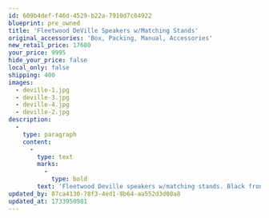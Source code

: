 ```yaml
---
id: 609b4def-f46d-4529-b22a-7910d7c04922
blueprint: pre_owned
title: 'Fleetwood DeVille Speakers w/Matching Stands'
original_accessories: 'Box, Packing, Manual, Accessories'
new_retail_price: 17600
your_price: 9995
hide_your_price: false
local_only: false
shipping: 400
images:
  - deville-1.jpg
  - deville-3.jpg
  - deville-4.jpg
  - deville-2.jpg
description:
  -
    type: paragraph
    content:
      -
        type: text
        marks:
          -
            type: bold
        text: 'Fleetwood Deville speakers w/matching stands. Black front/sides with light torrefied top, bottom and horn. The speakers were modified at the factory to have the SQ crossover and internal wiring so performance is higher than the normal standard version. Optional grill included. Speakers and stands sold as new for $17,600.00'
updated_by: 87ca4130-78f3-4ed1-8b64-aa552d3d08a8
updated_at: 1733950981
---
```

